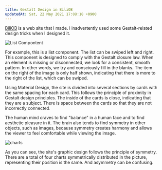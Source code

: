```yaml
---
title: Gestalt Design in BiliOB
updatedAt: Sat, 22 May 2021 17:08:18 +0900
---
```


[BiliOB](https://www.biliob233.com/) is a web site that I made. I inadvertently used some Gestalt-related design tricks when I designed it.

![List Compontent](https://i.loli.net/2021/05/22/s1qYHBh34iunvGA.png)

For example, this is a list component. The list can be swiped left and right. This component is designed to comply with the Gestalt closure law. When an element is missing or disconnected, we look for a consistent, smooth pattern. In other words, we try and consciously fill in the blanks. The item on the right of the image is only half shown, indicating that there is more to the right of the list, which can be swiped.

Using Material Design, the site is divided into several sections by cards with the same spacing for each card. This follows the principle of proximity in Gestalt design principles. The inside of the cards is close, indicating that they are a subject. There is space between the cards so that they are not incorrectly connected.

The human mind craves to find "balance" in a human face and to find aesthetic pleasure in it. The brain also tends to find symmetry in other objects, such as images, because symmetry creates harmony and allows the viewer to feel comfortable while viewing the image.

![charts](https://i.loli.net/2021/05/22/zaA4Kw6nsd3q2xi.png)

As you can see, the site's graphic design follows the principle of symmetry. There are a total of four charts symmetrically distributed in the picture, representing their position is the same. And asymmetry can be confusing.
